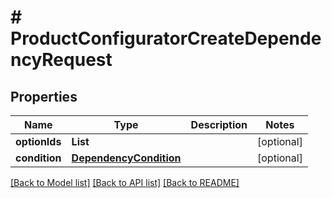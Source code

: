 # # ProductConfiguratorCreateDependencyRequest


## Properties 


Name | Type | Description | Notes
------------ | ------------- | ------------- | -------------
**optionIds**| **List<String>** |   | [optional]
**condition**| [**DependencyCondition**](DependencyCondition.md) |   | [optional]


[[Back to Model list]](../../README.md#models) [[Back to API list]](../../README.md#endpoints) [[Back to README]](../../README.md)

